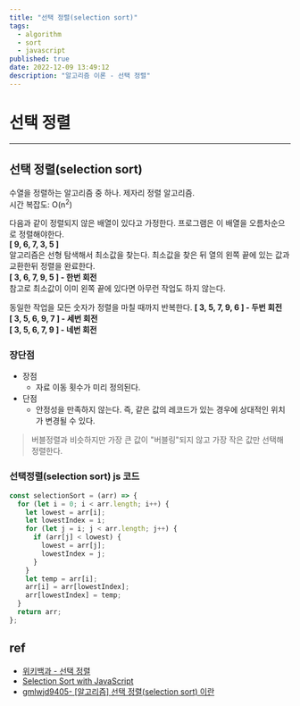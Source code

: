 ```yaml
---
title: "선택 정렬(selection sort)"
tags:
  - algorithm
  - sort
  - javascript
published: true
date: 2022-12-09 13:49:12
description: "알고리즘 이론 - 선택 정렬"
---
```


# 선택 정렬

---

## 선택 정렬(selection sort)

수열을 정렬하는 알고리즘 중 하나. 제자리 정렬 알고리즘.<br />
시간 복잡도: O(n<sup>2</sup>)

다음과 같이 정렬되지 않은 배열이 있다고 가정한다. 프로그램은 이 배열을 오름차순으로 정렬해야한다.<br />
<strong>[ 9, 6, 7, 3, 5 ]</strong><br />
알고리즘은 선형 탐색해서 최소값을 찾는다. 최소값을 찾은 뒤 열의 왼쪽 끝에 있는 값과 교환한뒤 정렬을 완료한다.<br />
<strong>[ 3, 6, 7, 9, 5 ] - 한번 회전</strong><br />
참고로 최소값이 이미 왼쪽 끝에 있다면 아무런 작업도 하지 않는다.

동일한 작업을 모든 숫자가 정렬을 마칠 때까지 반복한다.
<strong>[ 3, 5, 7, 9, 6 ] - 두번 회전</strong><br />
<strong>[ 3, 5, 6, 9, 7 ] - 세번 회전</strong><br />
<strong>[ 3, 5, 6, 7, 9 ] - 네번 회전</strong><br />

### 장단점

- 장점
  - 자료 이동 횟수가 미리 정의된다.
- 단점
  - 안정성을 만족하지 않는다. 즉, 같은 값의 레코드가 있는 경우에 상대적인 위치가 변경될 수 있다.

> 버블정렬과 비슷하지만 가장 큰 값이 "버블링"되지 않고 가장 작은 값만 선택해 정렬한다.

### 선택정렬(selection sort) js 코드

```javascript
const selectionSort = (arr) => {
  for (let i = 0; i < arr.length; i++) {
    let lowest = arr[i];
    let lowestIndex = i;
    for (let j = i; j < arr.length; j++) {
      if (arr[j] < lowest) {
        lowest = arr[j];
        lowestIndex = j;
      }
    }
    let temp = arr[i];
    arr[i] = arr[lowestIndex];
    arr[lowestIndex] = temp;
  }
  return arr;
};
```

## ref

- [위키백과 - 선택 정렬](https://ko.wikipedia.org/wiki/%EC%84%A0%ED%83%9D_%EC%A0%95%EB%A0%AC)
- [Selection Sort with JavaScript](https://javascript.plainenglish.io/selection-sort-939850e195c8)
- [gmlwjd9405- [알고리즘] 선택 정렬(selection sort) 이란](https://gmlwjd9405.github.io/2018/05/06/algorithm-selection-sort.html)
